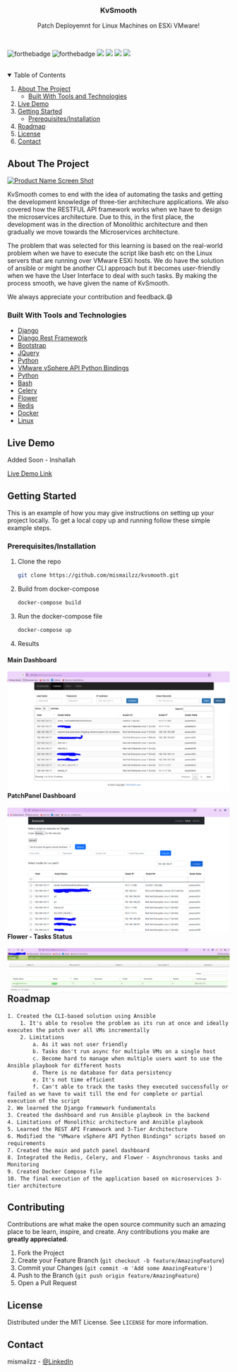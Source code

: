
<br />
<p align="center">

  <h3 align="center">KvSmooth</h3>

  <p align="center">
    Patch Deployemnt for Linux Machines on ESXi VMware!
  </p>
</p>


<br>

![forthebadge](https://forthebadge.com/images/badges/built-with-love.svg)
![forthebadge](https://forthebadge.com/images/badges/for-you.svg)
![](https://img.shields.io/badge/Excitement-High-red)
![](https://img.shields.io/badge/Maintained-Yes-indigo)
![](https://img.shields.io/badge/Pull_Requests-Accepting-yellow)
![](https://img.shields.io/badge/Contributions-Accepting-pink)

<br>



<!-- TABLE OF CONTENTS -->

<details open="open">
  <summary>Table of Contents</summary>
  <ol>
    <li>
      <a href="#about-the-project">About The Project</a>
      <ul>
        <li><a href="#built-with">Built With Tools and Technologies</a></li>
      </ul>
    </li>
    <li><a href="#live-demo">Live Demo</a></li>
    <li>
      <a href="#getting-started">Getting Started</a>
      <ul>
        <li><a href="#prerequisites">Prerequisites/Installation</a></li>
      </ul>
    </li>
    <li><a href="#roadmap">Roadmap</a></li>
    <li><a href="#license">License</a></li>
    <li><a href="#contact">Contact</a></li>
  </ol>
</details>



<!-- ABOUT THE PROJECT -->

## About The Project

[![Product Name Screen Shot](preview/preview.png)](https://example.com)

KvSmooth comes to end with the idea of automating the tasks and getting the development knowledge of three-tier architechure applications. We also covered how the RESTFUL API framework works when we have to design the microservices architecture. Due to this, in the first place, the development was in the direction of Monolithic architecture and then gradually we move towards the Microservices architecture.

The problem that was selected for this learning is based on the real-world problem when we have to execute the script like bash etc on the Linux servers that are running over VMware ESXi hosts. We do have the solution of ansible or might be another CLI approach but it becomes user-friendly when we have the User Interface to deal with such tasks. By making the process smooth, we have given the name of KvSmooth.

We always appreciate your contribution and feedback.:smile: 

### Built With Tools and Technologies

* [Django](https://www.djangoproject.com/)
* [Django Rest Framework](https://www.django-rest-framework.org/)
* [Bootstrap](https://getbootstrap.com)
* [JQuery](https://jquery.com)
* [Python](https://www.python.org)
* [VMware vSphere API Python Bindings](https://github.com/vmware/pyvmomi)
* [Python](https://www.python.org)
* [Bash](https://www.gnu.org/software/bash/)
* [Celery](https://docs.celeryq.dev/en/stable/)
* [Flower](https://flower.readthedocs.io/en/latest/)
* [Redis](https://redis.io/)
* [Docker](https://www.docker.com/)
* [Linux](https://www.linux.org/)


<!-- LIVE DEMO -->

## Live Demo

Added Soon - Inshallah

[Live Demo Link](https://example.com)


<!-- GETTING STARTED -->

## Getting Started

This is an example of how you may give instructions on setting up your project locally.
To get a local copy up and running follow these simple example steps.

### Prerequisites/Installation

1. Clone the repo
   ```sh
   git clone https://github.com/mismailzz/kvsmooth.git
   ```
2. Build from docker-compose
   ```sh
   docker-compose build
   ```
3. Run the docker-compose file
   ```sh
   docker-compose up
   ```
 4. Results 
  

  <h4>Main Dashboard</h4>
  <img align="left" src="https://github.com/mismailzz/kvsmooth/blob/main/githubpics/dashboard_1.PNG">

  <h4>PatchPanel Dashboard</h4>
  <img align="left" src="https://github.com/mismailzz/kvsmooth/blob/main/githubpics/dashboard_2.PNG">
  
  <h4>Flower - Tasks Status</h4>
  <img align="left" src="https://github.com/mismailzz/kvsmooth/blob/main/githubpics/flower.PNG">

  
<!-- ROADMAP -->

## Roadmap

    1. Created the CLI-based solution using Ansible
        1. It's able to resolve the problem as its run at once and ideally executes the patch over all VMs incrementally
        2. Limitations
            a. As it was not user friendly
            b. Tasks don't run async for multiple VMs on a single host
            c. Become hard to manage when multiple users want to use the Ansible playbook for different hosts
            d. There is no database for data persistency
            e. It's not time efficient
            f. Can't able to track the tasks they executed successfully or failed as we have to wait till the end for complete or partial execution of the script
    2. We learned the Django framework fundamentals
    3. Created the dashboard and run Ansible playbook in the backend
    4. Limitations of Monolithic architecture and Ansible playbook
    5. Learned the REST API Framework and 3-Tier Architecture
    6. Modified the "VMware vSphere API Python Bindings" scripts based on requirements
    7. Created the main and patch panel dashboard
    8. Integrated the Redis, Celery, and Flower - Asynchronous tasks and Monitoring
    9. Created Docker Compose file
    10. The final execution of the application based on microservices 3-tier architecture



<!-- CONTRIBUTING -->

## Contributing

Contributions are what make the open source community such an amazing place to be learn, inspire, and create. Any contributions you make are **greatly appreciated**.

1. Fork the Project
2. Create your Feature Branch (`git checkout -b feature/AmazingFeature`)
3. Commit your Changes (`git commit -m 'Add some AmazingFeature'`)
4. Push to the Branch (`git push origin feature/AmazingFeature`)
5. Open a Pull Request


<!-- LICENSE -->

## License

Distributed under the MIT License. See `LICENSE` for more information.



<!-- CONTACT -->

## Contact

mismailzz - [@LinkedIn](https://www.linkedin.com/in/muhammad-ismail-zam-zam-butt-99505398/)

